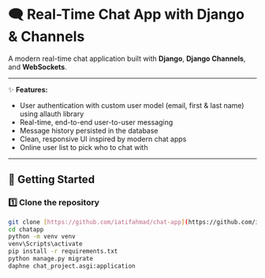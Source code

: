 # 🗨️ Real-Time Chat App with Django & Channels

A modern real-time chat application built with **Django**, **Django Channels**, and **WebSockets**.

---

✨ **Features:**

* User authentication with custom user model (email, first & last name) using  allauth library
* Real-time, end-to-end user-to-user messaging
* Message history persisted in the database
* Clean, responsive UI inspired by modern chat apps
* Online user list to pick who to chat with

---

## 🚀 Getting Started

### 1️⃣ Clone the repository

```bash
git clone [https://github.com/iatifahmad/chat-app](https://github.com/iatifahmad/chat-app))
cd chatapp
python -m venv venv
venv\Scripts\activate
pip install -r requirements.txt
python manage.py migrate
daphne chat_project.asgi:application
